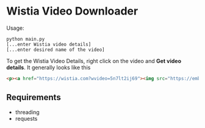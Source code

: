 # Wistia Video Downloader

Usage:

```shell
python main.py
[...enter Wistia video details]
[...enter desired name of the video]
```

To get the Wistia Video Details, right click on the video and **Get video details**. It generally looks like this

```html
<p><a href="https://wistia.com?wvideo=5n7lt2ij69"><img src="https://embedwistia-a.akamaihd.net/deliveries/48f1d62d1ceddb4284ad9cf67c916235.jpg?image_play_button_size=2x&amp;image_crop_resized=960x540&amp;image_play_button=1&amp;image_play_button_color=fa4fa0e0" style="width: 400px; height: 225px;" width="400" height="225"></a></p><p><a href="https://wistia.com?wvideo=5n7lt2ij69">The video hosting platform made for B2B marketers | Wistia</a></p>
```

## Requirements

- threading
- requests